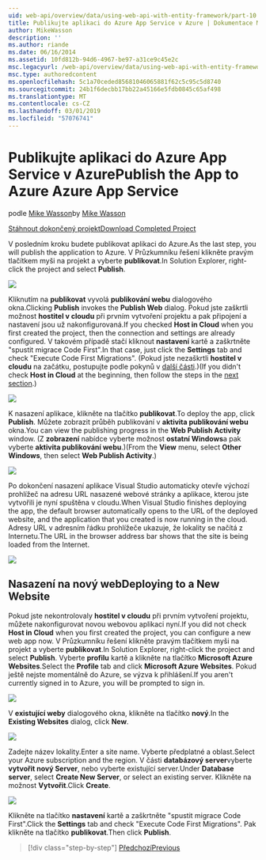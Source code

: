 ```yaml
---
uid: web-api/overview/data/using-web-api-with-entity-framework/part-10
title: Publikujte aplikaci do Azure App Service v Azure | Dokumentace Microsoftu
author: MikeWasson
description: ''
ms.author: riande
ms.date: 06/16/2014
ms.assetid: 10fd812b-94d6-4967-be97-a31ce9c45e2c
msc.legacyurl: /web-api/overview/data/using-web-api-with-entity-framework/part-10
msc.type: authoredcontent
ms.openlocfilehash: 5c1a70ceded85681046065881f62c5c95c5d8740
ms.sourcegitcommit: 24b1f6decbb17bb22a45166e5fdb0845c65af498
ms.translationtype: MT
ms.contentlocale: cs-CZ
ms.lasthandoff: 03/01/2019
ms.locfileid: "57076741"
---
```

<a name="publish-the-app-to-azure-azure-app-service"></a><span data-ttu-id="30de7-102">Publikujte aplikaci do Azure App Service v Azure</span><span class="sxs-lookup"><span data-stu-id="30de7-102">Publish the App to Azure Azure App Service</span></span>
====================
<span data-ttu-id="30de7-103">podle [Mike Wasson](https://github.com/MikeWasson)</span><span class="sxs-lookup"><span data-stu-id="30de7-103">by [Mike Wasson](https://github.com/MikeWasson)</span></span>

[<span data-ttu-id="30de7-104">Stáhnout dokončený projekt</span><span class="sxs-lookup"><span data-stu-id="30de7-104">Download Completed Project</span></span>](https://github.com/MikeWasson/BookService)

<span data-ttu-id="30de7-105">V posledním kroku budete publikovat aplikaci do Azure.</span><span class="sxs-lookup"><span data-stu-id="30de7-105">As the last step, you will publish the application to Azure.</span></span> <span data-ttu-id="30de7-106">V Průzkumníku řešení klikněte pravým tlačítkem myši na projekt a vyberte **publikovat**.</span><span class="sxs-lookup"><span data-stu-id="30de7-106">In Solution Explorer, right-click the project and select **Publish**.</span></span>

![](part-10/_static/image1.png)

<span data-ttu-id="30de7-107">Kliknutím na **publikovat** vyvolá **publikování webu** dialogového okna.</span><span class="sxs-lookup"><span data-stu-id="30de7-107">Clicking **Publish** invokes the **Publish Web** dialog.</span></span> <span data-ttu-id="30de7-108">Pokud jste zaškrtli možnost **hostitel v cloudu** při prvním vytvoření projektu a pak připojení a nastavení jsou už nakonfigurovaná.</span><span class="sxs-lookup"><span data-stu-id="30de7-108">If you checked **Host in Cloud** when you first created the project, then the connection and settings are already configured.</span></span> <span data-ttu-id="30de7-109">V takovém případě stačí kliknout **nastavení** kartě a zaškrtněte &quot;spustit migrace Code First&quot;.</span><span class="sxs-lookup"><span data-stu-id="30de7-109">In that case, just click the **Settings** tab and check &quot;Execute Code First Migrations&quot;.</span></span> <span data-ttu-id="30de7-110">(Pokud jste nezaškrtli **hostitel v cloudu** na začátku, postupujte podle pokynů v [další části](#new-website).)</span><span class="sxs-lookup"><span data-stu-id="30de7-110">(If you didn't check **Host in Cloud** at the beginning, then follow the steps in the [next section](#new-website).)</span></span>

[![](part-10/_static/image3.png)](part-10/_static/image2.png)

<span data-ttu-id="30de7-111">K nasazení aplikace, klikněte na tlačítko **publikovat**.</span><span class="sxs-lookup"><span data-stu-id="30de7-111">To deploy the app, click **Publish**.</span></span> <span data-ttu-id="30de7-112">Můžete zobrazit průběh publikování v **aktivita publikování webu** okna.</span><span class="sxs-lookup"><span data-stu-id="30de7-112">You can view the publishing progress in the **Web Publish Activity** window.</span></span> <span data-ttu-id="30de7-113">(Z **zobrazení** nabídce vyberte možnost **ostatní Windows**a pak vyberte **aktivita publikování webu**.)</span><span class="sxs-lookup"><span data-stu-id="30de7-113">(From the **View** menu, select **Other Windows**, then select **Web Publish Activity**.)</span></span>

![](part-10/_static/image4.png)

<span data-ttu-id="30de7-114">Po dokončení nasazení aplikace Visual Studio automaticky otevře výchozí prohlížeč na adresu URL nasazené webové stránky a aplikace, kterou jste vytvořili je nyní spuštěna v cloudu.</span><span class="sxs-lookup"><span data-stu-id="30de7-114">When Visual Studio finishes deploying the app, the default browser automatically opens to the URL of the deployed website, and the application that you created is now running in the cloud.</span></span> <span data-ttu-id="30de7-115">Adresy URL v adresním řádku prohlížeče ukazuje, že lokality se načítá z Internetu.</span><span class="sxs-lookup"><span data-stu-id="30de7-115">The URL in the browser address bar shows that the site is being loaded from the Internet.</span></span>

[![](part-10/_static/image6.png)](part-10/_static/image5.png)

<a id="new-website"></a>
## <a name="deploying-to-a-new-website"></a><span data-ttu-id="30de7-116">Nasazení na nový web</span><span class="sxs-lookup"><span data-stu-id="30de7-116">Deploying to a New Website</span></span>

<span data-ttu-id="30de7-117">Pokud jste nekontrolovaly **hostitel v cloudu** při prvním vytvoření projektu, můžete nakonfigurovat novou webovou aplikaci nyní.</span><span class="sxs-lookup"><span data-stu-id="30de7-117">If you did not check **Host in Cloud** when you first created the project, you can configure a new web app now.</span></span> <span data-ttu-id="30de7-118">V Průzkumníku řešení klikněte pravým tlačítkem myši na projekt a vyberte **publikovat**.</span><span class="sxs-lookup"><span data-stu-id="30de7-118">In Solution Explorer, right-click the project and select **Publish**.</span></span> <span data-ttu-id="30de7-119">Vyberte **profilu** kartě a klikněte na tlačítko **Microsoft Azure Websites**.</span><span class="sxs-lookup"><span data-stu-id="30de7-119">Select the **Profile** tab and click **Microsoft Azure Websites**.</span></span> <span data-ttu-id="30de7-120">Pokud ještě nejste momentálně do Azure, se výzva k přihlášení.</span><span class="sxs-lookup"><span data-stu-id="30de7-120">If you aren't currently signed in to Azure, you will be prompted to sign in.</span></span>

[![](part-10/_static/image8.png)](part-10/_static/image7.png)

<span data-ttu-id="30de7-121">V **existující weby** dialogového okna, klikněte na tlačítko **nový**.</span><span class="sxs-lookup"><span data-stu-id="30de7-121">In the **Existing Websites** dialog, click **New**.</span></span>

![](part-10/_static/image9.png)

<span data-ttu-id="30de7-122">Zadejte název lokality.</span><span class="sxs-lookup"><span data-stu-id="30de7-122">Enter a site name.</span></span> <span data-ttu-id="30de7-123">Vyberte předplatné a oblast.</span><span class="sxs-lookup"><span data-stu-id="30de7-123">Select your Azure subscription and the region.</span></span> <span data-ttu-id="30de7-124">V části **databázový server**vyberte **vytvořit nový Server**, nebo vyberte existující server.</span><span class="sxs-lookup"><span data-stu-id="30de7-124">Under **Database server**, select **Create New Server**, or select an existing server.</span></span> <span data-ttu-id="30de7-125">Klikněte na možnost **Vytvořit**.</span><span class="sxs-lookup"><span data-stu-id="30de7-125">Click **Create**.</span></span>

[![](part-10/_static/image11.png)](part-10/_static/image10.png)

<span data-ttu-id="30de7-126">Klikněte na tlačítko **nastavení** kartě a zaškrtněte &quot;spustit migrace Code First&quot;.</span><span class="sxs-lookup"><span data-stu-id="30de7-126">Click the **Settings** tab and check &quot;Execute Code First Migrations&quot;.</span></span> <span data-ttu-id="30de7-127">Pak klikněte na tlačítko **publikovat**.</span><span class="sxs-lookup"><span data-stu-id="30de7-127">Then click **Publish**.</span></span>

> [!div class="step-by-step"]
> [<span data-ttu-id="30de7-128">Předchozí</span><span class="sxs-lookup"><span data-stu-id="30de7-128">Previous</span></span>](part-9.md)
